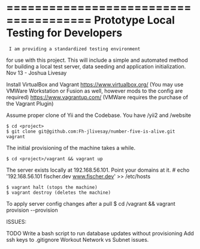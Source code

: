 ======================================
Prototype Local Testing for Developers
======================================
     I am providing a standardized testing environment
for use with this project.  This will include a simple
and automated method for building a local test server,
data seeding and application initialization.
                                Nov 13 - Joshua Livesay

Install VirtualBox and Vagrant
    https://www.virtualbox.org/  (You may use VMWare Workstation or Fusion as well, however mods to the config are required)
    https://www.vagrantup.com/   (VMWare requires the purchase of the Vagrant Plugin)

Assume proper clone of Yii and the Codebase.  You have <project>/yii2 and <project>/website

    $ cd <project>
    $ git clone git@github.com:Fh-jlivesay/number-five-is-alive.git vagrant

The initial provisioning of the machine takes a while.

    $ cd <project>/vagrant && vagrant up

The server exists locally at 192.168.56.101.  Point your domains at it.
    # echo '192.168.56.101 fischer.dev www.fischer.dev' >> /etc/hosts

    $ vagrant halt (stops the machine)
    $ vagrant destroy (deletes the machine)

To apply server config changes after a pull
    $ cd <project>/vagrant && vagrant provision --provision

ISSUES:

    


TODO
    Write a bash script to run database updates without provisioning
    Add ssh keys to .gitignore
    Workout Network vs Subnet issues.
    


